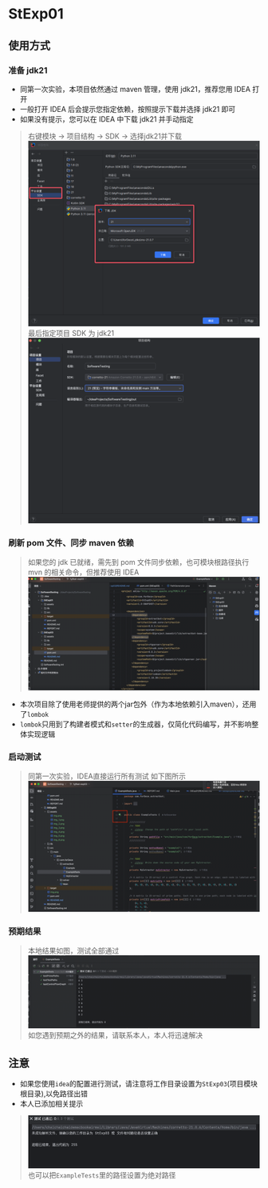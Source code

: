 # StExp01

## 使用方式

### 准备 jdk21
- 同第一次实验，本项目依然通过 maven 管理，使用 jdk21，推荐您用 IDEA 打开
- 一般打开 IDEA 后会提示您指定依赖，按照提示下载并选择 jdk21 即可
- 如果没有提示，您可以在 IDEA 中下载 jdk21 并手动指定
> 右键模块 -> 项目结构 -> SDK -> 选择jdk21并下载
> ![img_1.png](assets/img_1.png)
> 最后指定项目 SDK 为 jdk21
> ![img_6.png](assets/img_6.png)
### 刷新 pom 文件、同步 maven 依赖
> 如果您的 jdk 已就绪，需先到 pom 文件同步依赖，也可模块根路径执行 mvn 的相关命令，但推荐使用 IDEA
> ![img.png](assets/img.png)
- 本次项目除了使用老师提供的两个jar包外（作为本地依赖引入maven），还用了`lombok`
- `lombok`只用到了构建者模式和`setter`的生成器，仅简化代码编写，并不影响整体实现逻辑

### 启动测试
> 同第一次实验，IDEA直接运行所有测试
> 如下图所示
> ![img_7.png](assets/img_7.png)

### 预期结果
> 本地结果如图，测试全部通过
> ![img_9.png](assets/img_9.png)
> 如您遇到预期之外的结果，请联系本人，本人将迅速解决


## 注意
- 如果您使用`idea`的配置进行测试，请注意将工作目录设置为`StExp03`(项目模块根目录),以免路径出错
- 本人已添加相关提示
> ![img_10.png](assets/img_10.png)
> 也可以把`ExampleTests`里的路径设置为绝对路径
